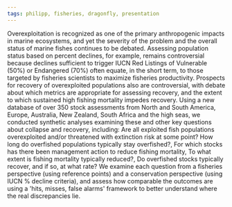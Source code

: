 ```yaml
---
tags: philipp, fisheries, dragonfly, presentation
---
```

Overexploitation is recognized as one of the primary anthropogenic impacts in marine ecosystems, and yet the severity of the problem and the overall status of marine fishes continues to be debated. Assessing population status based on percent declines, for example, remains controversial because declines sufficient to trigger IUCN Red Listings of Vulnerable (50%) or Endangered (70%) often equate, in the short term, to those targeted by fisheries scientists to maximize fisheries productivity. Prospects for recovery of overexploited populations also are controversial, with debate about which metrics are appropriate for assessing recovery, and the extent to which sustained high fishing mortality impedes recovery. Using a new database of over 350 stock assessments from North and South America, Europe, Australia, New Zealand, South Africa and the high seas, we conducted synthetic analyses examining these and other key questions about collapse and recovery, including: Are all exploited fish populations overexploited and/or threatened with extinction risk at some point? How long do overfished populations typically stay overfished?, For which stocks has there been management action to reduce fishing mortality, To what extent is fishing mortality typically reduced?, Do overfished stocks typically recover, and if so, at what rate? We examine each question from a fisheries perspective (using reference points) and a conservation perspective (using IUCN % decline criteria), and assess how comparable the outcomes are using a 'hits, misses, false alarms' framework to better understand where the real discrepancies lie. 
